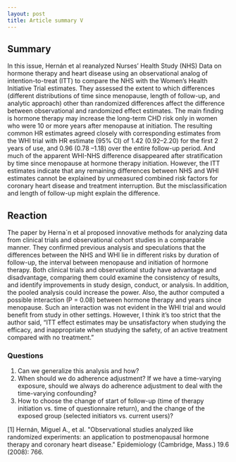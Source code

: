```yaml
---
layout: post
title: Article summary V
---
```


## Summary
In this issue, Hernán et al reanalyzed Nurses’ Health Study (NHS) Data on hormone therapy and heart disease using an observational analog of intention-to-treat (ITT) to compare the NHS with the Women’s Health Initiative Trial estimates. They assessed the extent to which differences (different distributions of time since menopause, length of follow-up, and analytic approach) other than randomized differences affect the difference between observational and randomized effect estimates. The main finding is hormone therapy may increase the long-term CHD risk only in women who were 10 or more years after menopause at initiation. The resulting common HR estimates agreed closely with corresponding estimates from the WHI trial with HR estimate (95% CI) of 1.42 (0.92–2.20) for the first 2 years of use, and 0.96 (0.78 –1.18) over the entire follow-up period. And much of the apparent WHI-NHS difference disappeared after stratification by time since menopause at hormone therapy initiation. However, the ITT estimates indicate that any remaining differences between NHS and WHI estimates cannot be explained by unmeasured combined risk factors for coronary heart disease and treatment interruption. But the misclassification and length of follow-up might explain the difference.

## Reaction
The paper by Herna´n et al proposed innovative methods for analyzing data from clinical trials and observational cohort studies in a comparable manner. They confirmed previous analysis and speculations that the differences between the NHS and WHI lie in different risks by duration of follow-up, the interval between menopause and initiation of hormone therapy. Both clinical trials and observational study have advantage and disadvantage, comparing them could examine the consistency of results, and identify improvements in study design, conduct, or analysis. In addition, the pooled analysis could increase the power. Also, the author computed a possible interaction (P = 0.08) between hormone therapy and years since menopause. Such an interaction was not evident in the WHI trial and would benefit from study in other settings. However, I think it’s too strict that the author said, “ITT effect estimates may be unsatisfactory when studying the efficacy, and inappropriate when studying the safety, of an active treatment compared with no treatment.”

### Questions
1. Can we generalize this analysis and how?
2. When should we do adherence adjustment? If we have a time-varying exposure, should we always do adherence adjustment to deal with the time-varying confounding?
3. How to choose the change of start of follow-up (time of therapy initiation vs. time of questionnaire return), and the change of the exposed group (selected initiators vs. current users)?

[1] Hernán, Miguel A., et al. "Observational studies analyzed like randomized experiments: an application to postmenopausal hormone therapy and coronary heart disease." Epidemiology (Cambridge, Mass.) 19.6 (2008): 766.
